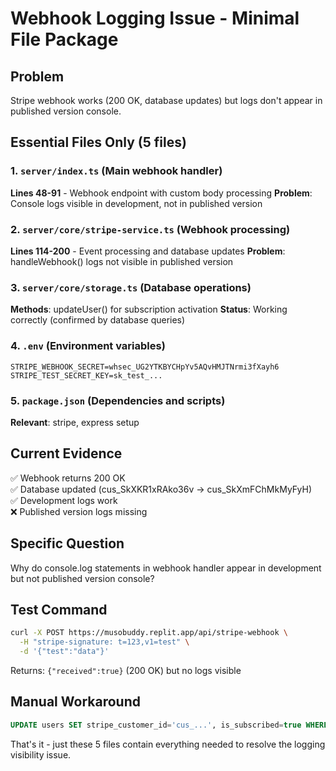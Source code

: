 # Webhook Logging Issue - Minimal File Package

## Problem
Stripe webhook works (200 OK, database updates) but logs don't appear in published version console.

## Essential Files Only (5 files)

### 1. `server/index.ts` (Main webhook handler)
**Lines 48-91** - Webhook endpoint with custom body processing
**Problem**: Console logs visible in development, not in published version

### 2. `server/core/stripe-service.ts` (Webhook processing)
**Lines 114-200** - Event processing and database updates
**Problem**: handleWebhook() logs not visible in published version

### 3. `server/core/storage.ts` (Database operations)
**Methods**: updateUser() for subscription activation
**Status**: Working correctly (confirmed by database queries)

### 4. `.env` (Environment variables)
```
STRIPE_WEBHOOK_SECRET=whsec_UG2YTKBYCHpYv5AQvHMJTNrmi3fXayh6
STRIPE_TEST_SECRET_KEY=sk_test_...
```

### 5. `package.json` (Dependencies and scripts)
**Relevant**: stripe, express setup

## Current Evidence
✅ Webhook returns 200 OK  
✅ Database updated (cus_SkXKR1xRAko36v → cus_SkXmFChMkMyFyH)  
✅ Development logs work  
❌ Published version logs missing  

## Specific Question
Why do console.log statements in webhook handler appear in development but not published version console?

## Test Command
```bash
curl -X POST https://musobuddy.replit.app/api/stripe-webhook \
  -H "stripe-signature: t=123,v1=test" \
  -d '{"test":"data"}'
```
Returns: `{"received":true}` (200 OK) but no logs visible

## Manual Workaround
```sql
UPDATE users SET stripe_customer_id='cus_...', is_subscribed=true WHERE email='user@email.com';
```

That's it - just these 5 files contain everything needed to resolve the logging visibility issue.